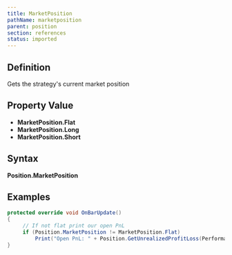 ```yaml
---
title: MarketPosition
pathName: marketposition
parent: position
section: references
status: imported
---
```


## Definition

Gets the strategy's current market position

## Property Value

* **MarketPosition.Flat**
* **MarketPosition.Long**
* **MarketPosition.Short**

## Syntax

**Position.MarketPosition**

## Examples

```csharp
protected override void OnBarUpdate()
{
     // If not flat print our open PnL
     if (Position.MarketPosition != MarketPosition.Flat)
         Print("Open PnL: " + Position.GetUnrealizedProfitLoss(PerformanceUnit.Points, Close[0]));
}
```
